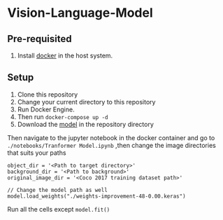 # Vision-Language-Model
## Pre-requisited 

1. Install [docker](https://docs.docker.com/engine/install/) in the host system.

## Setup

1. Clone this repository
2. Change your current directory to this repository
3. Run Docker Engine.
4. Then run `docker-compose up -d`
5. Download the [model](https://drive.google.com/file/d/1VlTykaTBh2ETfy7tQPK5AA77fOMLKJZ5/view?usp=sharing) in the repository directory

Then navigate to the jupyter notebook in the docker container and go to `./notebooks/Tranformer Model.ipynb` ,then change the image directories that suits your paths

```
object_dir = '<Path to target directory>'
background_dir = '<Path to background>'
original_image_dir = '<Coco 2017 training dataset path>'

// Change the model path as well
model.load_weights("./weights-improvement-48-0.00.keras")
```
Run all the cells except `model.fit()`
